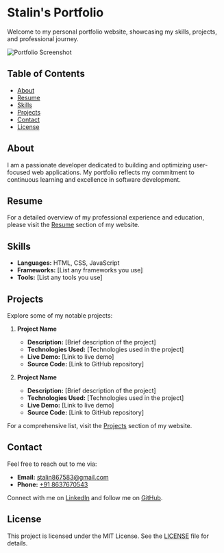 # Stalin's Portfolio

Welcome to my personal portfolio website, showcasing my skills, projects, and professional journey.

![Portfolio Screenshot](screenshot.png)

## Table of Contents

- [About](#about)
- [Resume](#resume)
- [Skills](#skills)
- [Projects](#projects)
- [Contact](#contact)
- [License](#license)

## About

I am a passionate developer dedicated to building and optimizing user-focused web applications. My portfolio reflects my commitment to continuous learning and excellence in software development.

## Resume

For a detailed overview of my professional experience and education, please visit the [Resume](https://stalin-portfolio.netlify.app/#resume) section of my website.

## Skills

- **Languages:** HTML, CSS, JavaScript
- **Frameworks:** [List any frameworks you use]
- **Tools:** [List any tools you use]

## Projects

Explore some of my notable projects:

1. **Project Name**
   - **Description:** [Brief description of the project]
   - **Technologies Used:** [Technologies used in the project]
   - **Live Demo:** [Link to live demo]
   - **Source Code:** [Link to GitHub repository]

2. **Project Name**
   - **Description:** [Brief description of the project]
   - **Technologies Used:** [Technologies used in the project]
   - **Live Demo:** [Link to live demo]
   - **Source Code:** [Link to GitHub repository]

For a comprehensive list, visit the [Projects](https://stalin-portfolio.netlify.app/#project) section of my website.

## Contact

Feel free to reach out to me via:

- **Email:** [stalin867583@gmail.com](mailto:stalin867583@gmail.com)
- **Phone:** [+91 8637670543](tel:+918637670543)

Connect with me on [LinkedIn](#) and follow me on [GitHub](#).

## License

This project is licensed under the MIT License. See the [LICENSE](LICENSE) file for details.
